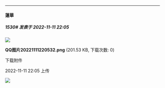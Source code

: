 

*****

####  蓮華  
##### 1530#       发表于 2022-11-11 22:05

<img src="https://img.saraba1st.com/forum/202211/11/220539m11i13xbfzp3quup.png" referrerpolicy="no-referrer">

<strong>QQ图片20221111220532.png</strong> (201.53 KB, 下载次数: 0)

下载附件

2022-11-11 22:05 上传

<img src="https://static.saraba1st.com/image/smiley/face2017/074.png" referrerpolicy="no-referrer">

